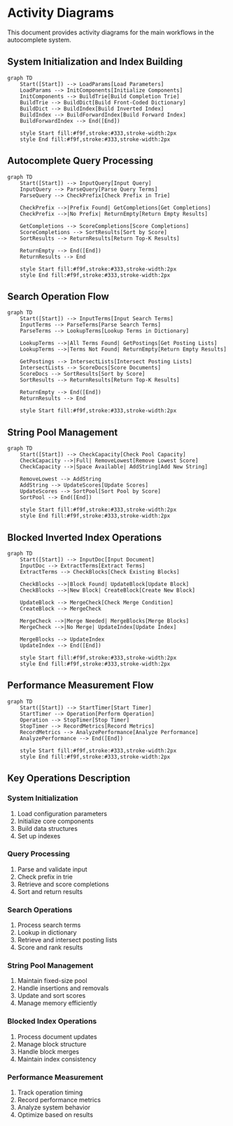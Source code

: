 # Activity Diagrams

This document provides activity diagrams for the main workflows in the autocomplete system.

## System Initialization and Index Building

```mermaid
graph TD
    Start([Start]) --> LoadParams[Load Parameters]
    LoadParams --> InitComponents[Initialize Components]
    InitComponents --> BuildTrie[Build Completion Trie]
    BuildTrie --> BuildDict[Build Front-Coded Dictionary]
    BuildDict --> BuildIndex[Build Inverted Index]
    BuildIndex --> BuildForwardIndex[Build Forward Index]
    BuildForwardIndex --> End([End])

    style Start fill:#f9f,stroke:#333,stroke-width:2px
    style End fill:#f9f,stroke:#333,stroke-width:2px
```

## Autocomplete Query Processing

```mermaid
graph TD
    Start([Start]) --> InputQuery[Input Query]
    InputQuery --> ParseQuery[Parse Query Terms]
    ParseQuery --> CheckPrefix[Check Prefix in Trie]
    
    CheckPrefix -->|Prefix Found| GetCompletions[Get Completions]
    CheckPrefix -->|No Prefix| ReturnEmpty[Return Empty Results]
    
    GetCompletions --> ScoreCompletions[Score Completions]
    ScoreCompletions --> SortResults[Sort by Score]
    SortResults --> ReturnResults[Return Top-K Results]
    
    ReturnEmpty --> End([End])
    ReturnResults --> End

    style Start fill:#f9f,stroke:#333,stroke-width:2px
    style End fill:#f9f,stroke:#333,stroke-width:2px
```

## Search Operation Flow

```mermaid
graph TD
    Start([Start]) --> InputTerms[Input Search Terms]
    InputTerms --> ParseTerms[Parse Search Terms]
    ParseTerms --> LookupTerms[Lookup Terms in Dictionary]
    
    LookupTerms -->|All Terms Found| GetPostings[Get Posting Lists]
    LookupTerms -->|Terms Not Found| ReturnEmpty[Return Empty Results]
    
    GetPostings --> IntersectLists[Intersect Posting Lists]
    IntersectLists --> ScoreDocs[Score Documents]
    ScoreDocs --> SortResults[Sort by Score]
    SortResults --> ReturnResults[Return Top-K Results]
    
    ReturnEmpty --> End([End])
    ReturnResults --> End

    style Start fill:#f9f,stroke:#333,stroke-width:2px
```

## String Pool Management

```mermaid
graph TD
    Start([Start]) --> CheckCapacity[Check Pool Capacity]
    CheckCapacity -->|Full| RemoveLowest[Remove Lowest Score]
    CheckCapacity -->|Space Available| AddString[Add New String]
    
    RemoveLowest --> AddString
    AddString --> UpdateScores[Update Scores]
    UpdateScores --> SortPool[Sort Pool by Score]
    SortPool --> End([End])

    style Start fill:#f9f,stroke:#333,stroke-width:2px
    style End fill:#f9f,stroke:#333,stroke-width:2px
```

## Blocked Inverted Index Operations

```mermaid
graph TD
    Start([Start]) --> InputDoc[Input Document]
    InputDoc --> ExtractTerms[Extract Terms]
    ExtractTerms --> CheckBlocks[Check Existing Blocks]
    
    CheckBlocks -->|Block Found| UpdateBlock[Update Block]
    CheckBlocks -->|New Block| CreateBlock[Create New Block]
    
    UpdateBlock --> MergeCheck[Check Merge Condition]
    CreateBlock --> MergeCheck
    
    MergeCheck -->|Merge Needed| MergeBlocks[Merge Blocks]
    MergeCheck -->|No Merge| UpdateIndex[Update Index]
    
    MergeBlocks --> UpdateIndex
    UpdateIndex --> End([End])

    style Start fill:#f9f,stroke:#333,stroke-width:2px
    style End fill:#f9f,stroke:#333,stroke-width:2px
```

## Performance Measurement Flow

```mermaid
graph TD
    Start([Start]) --> StartTimer[Start Timer]
    StartTimer --> Operation[Perform Operation]
    Operation --> StopTimer[Stop Timer]
    StopTimer --> RecordMetrics[Record Metrics]
    RecordMetrics --> AnalyzePerformance[Analyze Performance]
    AnalyzePerformance --> End([End])

    style Start fill:#f9f,stroke:#333,stroke-width:2px
    style End fill:#f9f,stroke:#333,stroke-width:2px
```

## Key Operations Description

### System Initialization
1. Load configuration parameters
2. Initialize core components
3. Build data structures
4. Set up indexes

### Query Processing
1. Parse and validate input
2. Check prefix in trie
3. Retrieve and score completions
4. Sort and return results

### Search Operations
1. Process search terms
2. Lookup in dictionary
3. Retrieve and intersect posting lists
4. Score and rank results

### String Pool Management
1. Maintain fixed-size pool
2. Handle insertions and removals
3. Update and sort scores
4. Manage memory efficiently

### Blocked Index Operations
1. Process document updates
2. Manage block structure
3. Handle block merges
4. Maintain index consistency

### Performance Measurement
1. Track operation timing
2. Record performance metrics
3. Analyze system behavior
4. Optimize based on results 